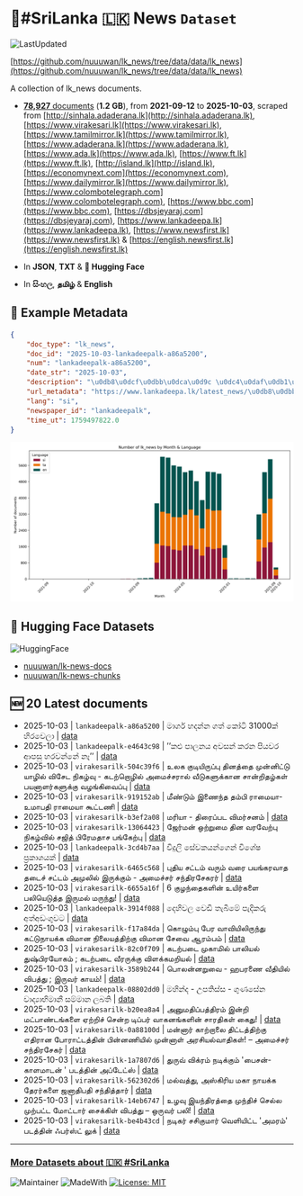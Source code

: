 # 📄#SriLanka 🇱🇰 News `Dataset`

![LastUpdated](https://img.shields.io/badge/last_updated-2025--10--03_19:05:47-green)

[https://github.com/nuuuwan/lk_news/tree/data/data/lk_news](https://github.com/nuuuwan/lk_news/tree/data/data/lk_news)

A collection of lk_news documents.

- [**78,927** documents](https://github.com/nuuuwan/lk_news/tree/data/data/lk_news) (**1.2 GB**), from **2021-09-12** to **2025-10-03**, scraped from [http://sinhala.adaderana.lk](http://sinhala.adaderana.lk), [https://www.virakesari.lk](https://www.virakesari.lk), [https://www.tamilmirror.lk](https://www.tamilmirror.lk), [https://www.adaderana.lk](https://www.adaderana.lk), [https://www.ada.lk](https://www.ada.lk), [https://www.ft.lk](https://www.ft.lk), [http://island.lk](http://island.lk), [https://economynext.com](https://economynext.com), [https://www.dailymirror.lk](https://www.dailymirror.lk), [https://www.colombotelegraph.com](https://www.colombotelegraph.com), [https://www.bbc.com](https://www.bbc.com), [https://dbsjeyaraj.com](https://dbsjeyaraj.com), [https://www.lankadeepa.lk](https://www.lankadeepa.lk), [https://www.newsfirst.lk](https://www.newsfirst.lk) & [https://english.newsfirst.lk](https://english.newsfirst.lk)

- In **JSON**, **TXT** & **🤗 Hugging Face**

- In **සිංහල**, **தமிழ்** & **English**

## 📝 Example Metadata

```json
{
    "doc_type": "lk_news",
    "doc_id": "2025-10-03-lankadeepalk-a86a5200",
    "num": "lankadeepalk-a86a5200",
    "date_str": "2025-10-03",
    "description": "\u0db8\u0dcf\u0dbb\u0dca\u0d9c \u0dc4\u0daf\u0db1\u0dca\u0db1 \u0d9c\u0dad\u0dca \u0d9a\u0ddd\u0da7\u0dd2 31000\u0d9a\u0dca \u0dc4\u0dd2\u0dbb\u0dc0\u0dd9\u0dbd\u0dcf",
    "url_metadata": "https://www.lankadeepa.lk/latest_news/\u0db8\u0dbb\u0d9c-\u0dc4\u0daf\u0db1\u0db1-\u0d9c\u0dad-\u0d9a\u0da7-31000\u0d9a-\u0dc4\u0dbb\u0dc0\u0dbd/1-680713",
    "lang": "si",
    "newspaper_id": "lankadeepalk",
    "time_ut": 1759497822.0
}
```

![Chart](https://raw.githubusercontent.com/nuuuwan/lk_news/refs/heads/data/data/lk_news/docs_by_month_and_lang.png)

## 🤗 Hugging Face Datasets

![HuggingFace](https://img.shields.io/badge/-HuggingFace-FDEE21?style=for-the-badge&logo=HuggingFace)

- [nuuuwan/lk-news-docs](https://huggingface.co/datasets/nuuuwan/lk-news-docs)
- [nuuuwan/lk-news-chunks](https://huggingface.co/datasets/nuuuwan/lk-news-chunks)

## 🆕 20 Latest documents

- 2025-10-03 | `lankadeepalk-a86a5200` | මාර්ග හදන්න ගත් කෝටි 31000ක් හිරවෙලා | [data](https://github.com/nuuuwan/lk_news/tree/data/data/lk_news/2020s/2025/2025-10-03-lankadeepalk-a86a5200)
- 2025-10-03 | `lankadeepalk-e4643c98` | ’’කළු පාලනය අවසන් කරන පියවර ආපසු හරවන්නේ නෑ’’ | [data](https://github.com/nuuuwan/lk_news/tree/data/data/lk_news/2020s/2025/2025-10-03-lankadeepalk-e4643c98)
- 2025-10-03 | `virakesarilk-504c39f6` | உலக குடியிருப்பு தினத்தை முன்னிட்டு யாழில் விசேட நிகழ்வு - கடற்றொழில் அமைச்சரால் வீடுகளுக்கான சான்றிதழ்கள் பயனாளர்களுக்கு வழங்கிவைப்பு | [data](https://github.com/nuuuwan/lk_news/tree/data/data/lk_news/2020s/2025/2025-10-03-virakesarilk-504c39f6)
- 2025-10-03 | `virakesarilk-919152ab` | மீண்டும் இணைந்த தம்பி ராமையா-  உமாபதி ராமையா கூட்டணி | [data](https://github.com/nuuuwan/lk_news/tree/data/data/lk_news/2020s/2025/2025-10-03-virakesarilk-919152ab)
- 2025-10-03 | `virakesarilk-b3ef2a08` | மரியா - திரைப்பட விமர்சனம் | [data](https://github.com/nuuuwan/lk_news/tree/data/data/lk_news/2020s/2025/2025-10-03-virakesarilk-b3ef2a08)
- 2025-10-03 | `virakesarilk-13064423` | ஜேர்மன் ஒற்றுமை தின வரவேற்பு நிகழ்வில் சஜித் பிரேமதாச பங்கேற்பு | [data](https://github.com/nuuuwan/lk_news/tree/data/data/lk_news/2020s/2025/2025-10-03-virakesarilk-13064423)
- 2025-10-03 | `lankadeepalk-3cd4b7aa` | විදුලි සේවකයන්ගෙන් විශේෂ ප්‍රකාශයක් | [data](https://github.com/nuuuwan/lk_news/tree/data/data/lk_news/2020s/2025/2025-10-03-lankadeepalk-3cd4b7aa)
- 2025-10-03 | `virakesarilk-6465c568` | புதிய சட்டம் வரும் வரை பயங்கரவாத தடைச் சட்டம் அமுலில் இருக்கும் - அமைச்சர் சந்திரசேகரர் | [data](https://github.com/nuuuwan/lk_news/tree/data/data/lk_news/2020s/2025/2025-10-03-virakesarilk-6465c568)
- 2025-10-03 | `virakesarilk-6655a16f` | 6 குழந்தைகளின் உயிர்களை பலியெடுத்த இருமல் மருந்து! | [data](https://github.com/nuuuwan/lk_news/tree/data/data/lk_news/2020s/2025/2025-10-03-virakesarilk-6655a16f)
- 2025-10-03 | `lankadeepalk-3914f088` | දෙහිවල වෙඩි තැබීමේ පැදිකරු අත්අඩංගුවට | [data](https://github.com/nuuuwan/lk_news/tree/data/data/lk_news/2020s/2025/2025-10-03-lankadeepalk-3914f088)
- 2025-10-03 | `virakesarilk-f17a84da` | கொழும்பு பேர வாவியிலிருந்து கட்டுநாயக்க விமான நிலையத்திற்கு விமான சேவை ஆரம்பம் | [data](https://github.com/nuuuwan/lk_news/tree/data/data/lk_news/2020s/2025/2025-10-03-virakesarilk-f17a84da)
- 2025-10-03 | `virakesarilk-82c0f709` | கடற்படை முகாமில் பாலியல் துஷ்பிரயோகம் ; கடற்படை வீரருக்கு விளக்கமறியல் | [data](https://github.com/nuuuwan/lk_news/tree/data/data/lk_news/2020s/2025/2025-10-03-virakesarilk-82c0f709)
- 2025-10-03 | `virakesarilk-3589b244` | பொலன்னறுவை - ஹபரணை வீதியில் விபத்து ; இருவர் காயம்! | [data](https://github.com/nuuuwan/lk_news/tree/data/data/lk_news/2020s/2025/2025-10-03-virakesarilk-3589b244)
- 2025-10-03 | `lankadeepalk-08802dd0` | මහින්ද - උපතිස්ස - ගුණසේන වාද්‍යාභිමානී සම්මාන ලබති | [data](https://github.com/nuuuwan/lk_news/tree/data/data/lk_news/2020s/2025/2025-10-03-lankadeepalk-08802dd0)
- 2025-10-03 | `virakesarilk-b20ea8a4` | அனுமதிப்பத்திரம் இன்றி மட்பாண்டங்களை ஏற்றிச் சென்ற டிப்பர் வாகனங்களின் சாரதிகள் கைது! | [data](https://github.com/nuuuwan/lk_news/tree/data/data/lk_news/2020s/2025/2025-10-03-virakesarilk-b20ea8a4)
- 2025-10-03 | `virakesarilk-0a88100d` | மன்னார் காற்றாலை திட்டத்திற்கு எதிரான போராட்டத்தின் பின்னணியில் முன்னாள் அரசியல்வாதிகள்! – அமைச்சர் சந்திரசேகர் | [data](https://github.com/nuuuwan/lk_news/tree/data/data/lk_news/2020s/2025/2025-10-03-virakesarilk-0a88100d)
- 2025-10-03 | `virakesarilk-1a7807d6` | துருவ் விக்ரம் நடிக்கும் 'பைசன்- காளமாடன் ' படத்தின் அப்டேட்ஸ் | [data](https://github.com/nuuuwan/lk_news/tree/data/data/lk_news/2020s/2025/2025-10-03-virakesarilk-1a7807d6)
- 2025-10-03 | `virakesarilk-562302d6` | மல்வத்து, அஸ்கிரிய மகா நாயக்க தேரர்களை ஜனாதிபதி சந்தித்தார் | [data](https://github.com/nuuuwan/lk_news/tree/data/data/lk_news/2020s/2025/2025-10-03-virakesarilk-562302d6)
- 2025-10-03 | `virakesarilk-14eb6747` | உழவு இயந்திரத்தை முந்திச் செல்ல முற்பட்ட மோட்டார் சைக்கிள் விபத்து – ஒருவர் பலி! | [data](https://github.com/nuuuwan/lk_news/tree/data/data/lk_news/2020s/2025/2025-10-03-virakesarilk-14eb6747)
- 2025-10-03 | `virakesarilk-be4b43cd` | நடிகர் சசிகுமார் வெளியிட்ட 'அமரம்' படத்தின் ஃபர்ஸ்ட் லுக் | [data](https://github.com/nuuuwan/lk_news/tree/data/data/lk_news/2020s/2025/2025-10-03-virakesarilk-be4b43cd)

---

### [More Datasets about 🇱🇰 #SriLanka](https://github.com/nuuuwan/lk_datasets)

![Maintainer](https://img.shields.io/badge/maintainer-nuuuwan-red)
![MadeWith](https://img.shields.io/badge/made_with-python-blue)
[![License: MIT](https://img.shields.io/badge/License-MIT-yellow.svg)](https://opensource.org/licenses/MIT)
